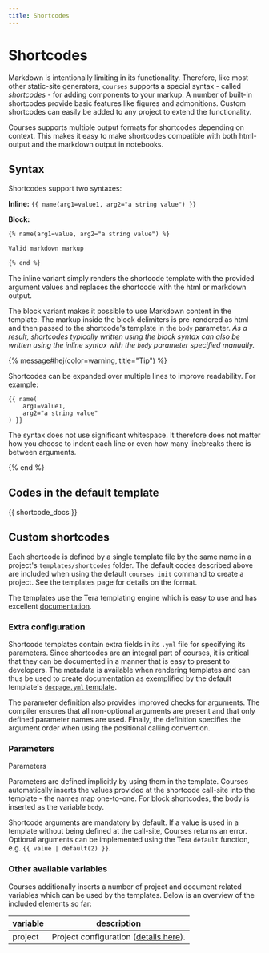 ```yaml
---
title: Shortcodes
---
```


# Shortcodes

Markdown is intentionally limiting in its functionality. Therefore, like most other static-site generators,
`courses` supports a special syntax - called *shortcodes* - for adding components to your markup. A number of built-in
shortcodes provide basic features like figures and admonitions. Custom shortcodes can easily be added to any project
to extend the functionality.

Courses supports multiple output formats for shortcodes depending on context. This makes it easy to make shortcodes compatible with both html-output and the markdown output in notebooks. 

## Syntax

Shortcodes support two syntaxes:

**Inline:** `{{ name(arg1=value1, arg2="a string value") }}`

**Block:**

```html
{% name(arg1=value, arg2="a string value") %}

Valid markdown markup

{% end %}
```

The inline variant simply renders the shortcode template with the provided argument values and replaces the shortcode
with the html or markdown output.

The block variant makes it possible to use Markdown content in the template. The markup inside the block delimiters
is pre-rendered as html and then passed to the shortcode's template in the `body` parameter. *As a result, shortcodes
typically written using the block syntax can also be written using the inline syntax with the `body` parameter
specified manually.*

{% message#hej(color=warning, title="Tip") %}

Shortcodes can be expanded over multiple lines to improve readability. For example:

```plain
{{ name(
    arg1=value1, 
    arg2="a string value"
) }}
```

The syntax does not use significant whitespace. It therefore does not matter how you choose to indent each line or even
how many linebreaks there is between arguments.

{% end %}

## Codes in the default template

{{ shortcode_docs }}

## Custom shortcodes

Each shortcode is defined by a single template file by the same name in a project's `templates/shortcodes` folder. The
default codes described above are included when using the default `courses init` command to create a project. See the 
templates page for details on the format.

The templates use the Tera templating engine which is easy to use and has
excellent [documentation](https://tera.netlify.app/).

### Extra configuration
Shortcode templates contain extra fields in its `.yml` file for specifying its parameters. Since shortcodes 
are an integral part of courses, it is critical that they can be documented in a manner that is easy to present to 
developers. The metadata is available when rendering templates and can thus be used to create documentation as 
exemplified by the default template's [`docpage.yml` template](https://github.com/coursesproject/courses-template-default/blob/main/templates/shortcodes/docpage.yml).

The parameter definition also provides improved checks for arguments. The compiler ensures that all non-optional 
arguments are present and that only defined parameter names are used. Finally, the definition specifies the argument 
order when using the positional calling convention.

### Parameters

Parameters 

Parameters are defined implicitly by using them in the template. Courses automatically inserts the values provided at
the shortcode call-site into the template - the names map one-to-one. For block shortcodes, the body is inserted as the
variable `body`.

Shortcode arguments are mandatory by default. If a value is used in a template without being defined at the call-site,
Courses returns an error. Optional arguments can be implemented using the Tera `default` function,
e.g. `{{ value | default(2) }}`.

### Other available variables

Courses additionally inserts a number of project and document related variables which can be used by the templates.
Below is an overview of the included elements so far:

| variable | description                               |
|----------|-------------------------------------------|
| project  | Project configuration ([details here]()). |